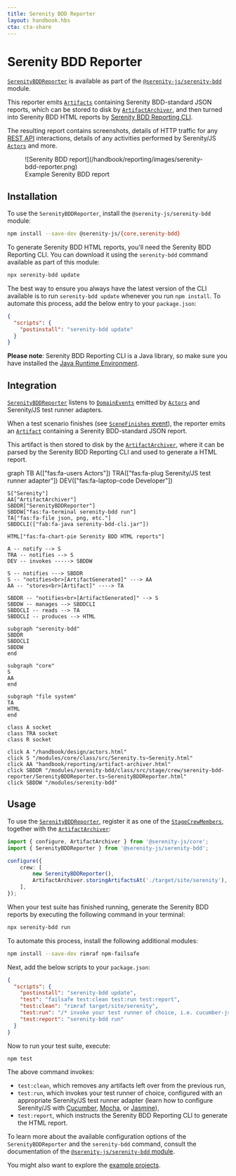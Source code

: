 ```yaml
---
title: Serenity BDD Reporter
layout: handbook.hbs
cta: cta-share
---
```


# Serenity BDD Reporter

[`SerenityBDDReporter`](/modules/serenity-bdd/class/src/stage/crew/serenity-bdd-reporter/SerenityBDDReporter.ts~SerenityBDDReporter.html) is available as part of the [`@serenity-js/serenity-bdd`](/modules/serenity-bdd) module. 

This reporter emits [`Artifacts`](/modules/core/class/src/model/Artifact.ts~Artifact.html) containing Serenity BDD-standard JSON reports, which can be stored to disk by [`ArtifactArchiver`](/handbook/reporting/artifact-archiver.html), and then turned into Serenity BDD HTML reports by [Serenity BDD Reporting CLI](https://github.com/serenity-bdd/serenity-cli).

The resulting report contains screenshots, details of HTTP traffic for any [REST API](/modules/rest) interactions, details of any activities performed by Serenity/JS [`Actors`](/handbook/design/actors.html) and more.

<figure>
![Serenity BDD report](/handbook/reporting/images/serenity-bdd-reporter.png)
    <figcaption><span>Example Serenity BDD report</span></figcaption>
</figure>

## Installation

To use the `SerenityBDDReporter`, install the `@serenity-js/serenity-bdd` module:

```bash
npm install --save-dev @serenity-js/{core,serenity-bdd}
```

To generate Serenity BDD HTML reports, you'll need the Serenity BDD Reporting CLI. You can download it using the `serenity-bdd` command available as part of this module:

```bash
npx serenity-bdd update
```

The best way to ensure you always have the latest version of the CLI available is to run `serenity-bdd update` whenever you run `npm install`. To automate this process, add the below entry to your `package.json`: 

```json
{
  "scripts": {
    "postinstall": "serenity-bdd update"
  }
}
```

**Please note**: Serenity BDD Reporting CLI is a Java library, so make sure you have installed the [Java Runtime Environment](/handbook/integration/runtime-dependencies.html#java-runtime-environment).

## Integration

[`SerenityBDDReporter`](/modules/serenity-bdd/class/src/stage/crew/serenity-bdd-reporter/SerenityBDDReporter.ts~SerenityBDDReporter.html) listens to [`DomainEvents`](/modules/core/identifiers.html#events) emitted by [`Actors`](/handbook/design/actors.html) and Serenity/JS test runner adapters.

When a test scenario finishes (see [`SceneFinishes` event](/modules/core/class/src/events/SceneFinishes.ts~SceneFinishes.html)), the reporter emits an [`Artifact`](/modules/core/class/src/model/Artifact.ts~Artifact.html) containing a Serenity BDD-standard JSON report.

This artifact is then stored to disk by the [`ArtifactArchiver`](/handbook/reporting/artifact-archiver.html), where it can be parsed by the Serenity BDD Reporting CLI and used to generate a HTML report.


<div class="mermaid">
graph TB
    A(["fas:fa-users Actors"])
    TRA(["fas:fa-plug Serenity/JS test runner adapter"])
    DEV(["fas:fa-laptop-code Developer"])

    S["Serenity"]
    AA["ArtifactArchiver"]
    SBDDR["SerenityBDDReporter"]
    SBDDW["fas:fa-terminal serenity-bdd run"]
    TA["fas:fa-file json, png, etc."]
    SBDDCLI(["fab:fa-java serenity-bdd-cli.jar"])

    HTML["fas:fa-chart-pie Serenity BDD HTML reports"]

    A -- notify --> S
    TRA -- notifies --> S
    DEV -- invokes -----> SBDDW

    S -- notifies ---> SBDDR
    S -- "notifies<br>[ArtifactGenerated]" ---> AA
    AA -- "stores<br>[Artifact]" ----> TA

    SBDDR -- "notifies<br>[ArtifactGenerated]" --> S
    SBDDW -- manages --> SBDDCLI
    SBDDCLI -- reads --> TA
    SBDDCLI -- produces --> HTML

    subgraph "serenity-bdd"
    SBDDR
    SBDDCLI
    SBDDW
    end

    subgraph "core"
    S
    AA
    end

    subgraph "file system"
    TA
    HTML
    end

    class A socket
    class TRA socket
    class R socket

    click A "/handbook/design/actors.html"
    click S "/modules/core/class/src/Serenity.ts~Serenity.html"
    click AA "handbook/reporting/artifact-archiver.html"
    click SBDDR "/modules/serenity-bdd/class/src/stage/crew/serenity-bdd-reporter/SerenityBDDReporter.ts~SerenityBDDReporter.html"
    click SBDDW "/modules/serenity-bdd"
</div>

## Usage

To use the [`SerenityBDDReporter`](/modules/serenity-bdd/class/src/stage/crew/serenity-bdd-reporter/SerenityBDDReporter.ts~SerenityBDDReporter.html), register it as one of the [`StageCrewMembers`](/modules/core/class/src/stage/StageCrewMember.ts~StageCrewMember.html), together with the [`ArtifactArchiver`](/handbook/reporting/artifact-archiver.html):

```typescript
import { configure, ArtifactArchiver } from '@serenity-js/core';
import { SerenityBDDReporter } from '@serenity-js/serenity-bdd';

configure({
    crew: [
        new SerenityBDDReporter(),
        ArtifactArchiver.storingArtifactsAt('./target/site/serenity'),
    ],
});
```

When your test suite has finished running, generate the Serenity BDD reports by executing the following command in your terminal:

```bash
npx serenity-bdd run
```

To automate this process, install the following additional modules:
```bash
npm install --save-dev rimraf npm-failsafe
```

Next, add the below scripts to your `package.json`:

```json
{
  "scripts": {
    "postinstall": "serenity-bdd update",
    "test": "failsafe test:clean test:run test:report",
    "test:clean": "rimraf target/site/serenity",
    "test:run": "/* invoke your test runner of choice, i.e. cucumber-js */",
    "test:report": "serenity-bdd run"    
  }
}
```

Now to run your test suite, execute:
```bash
npm test
```
The above command invokes:
- `test:clean`, which removes any artifacts left over from the previous run,
- `test:run`, which invokes your test runner of choice, configured with an appropriate Serenity/JS test runner adapter (learn how to configure Serenity/JS with [Cucumber](/handbook/integration/serenityjs-and-cucumber.html), [Mocha](/handbook/integration/serenityjs-and-mocha.html), or [Jasmine](/handbook/integration/serenityjs-and-jasmine.html)),
- `test:report`, which instructs the Serenity BDD Reporting CLI to generate the HTML report.

To learn more about the available configuration options of the `SerenityBDDReporter` and the `serenity-bdd` command, consult the documentation of the [`@serenity-js/serenity-bdd` module](/modules/serenity-bdd).

You might also want to explore the [example projects](https://github.com/serenity-js/serenity-js/tree/master/examples).
